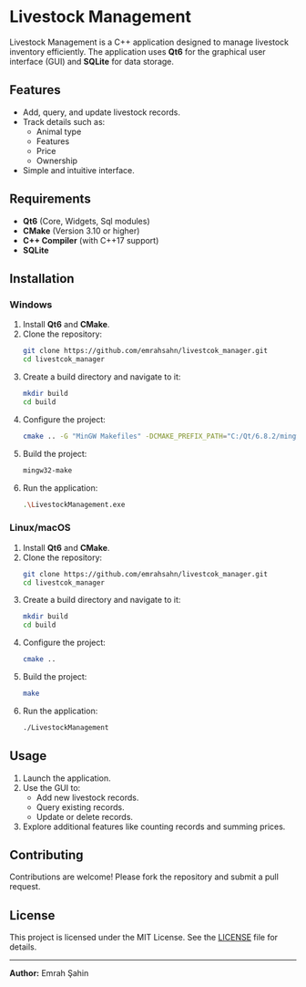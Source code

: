 # Livestock Management

Livestock Management is a C++ application designed to manage livestock inventory efficiently. The application uses **Qt6** for the graphical user interface (GUI) and **SQLite** for data storage.

## Features
- Add, query, and update livestock records.
- Track details such as:
  - Animal type
  - Features
  - Price
  - Ownership
- Simple and intuitive interface.

## Requirements
- **Qt6** (Core, Widgets, Sql modules)
- **CMake** (Version 3.10 or higher)
- **C++ Compiler** (with C++17 support)
- **SQLite**

## Installation

### Windows
1. Install **Qt6** and **CMake**.
2. Clone the repository:
   ```bash
   git clone https://github.com/emrahsahn/livestcok_manager.git
   cd livestcok_manager
   ```
3. Create a build directory and navigate to it:
   ```bash
   mkdir build
   cd build
   ```
4. Configure the project:
   ```bash
   cmake .. -G "MinGW Makefiles" -DCMAKE_PREFIX_PATH="C:/Qt/6.8.2/mingw_64"
   ```
5. Build the project:
   ```bash
   mingw32-make
   ```
6. Run the application:
   ```bash
   .\LivestockManagement.exe
   ```

### Linux/macOS
1. Install **Qt6** and **CMake**.
2. Clone the repository:
   ```bash
   git clone https://github.com/emrahsahn/livestcok_manager.git
   cd livestcok_manager
   ```
3. Create a build directory and navigate to it:
   ```bash
   mkdir build
   cd build
   ```
4. Configure the project:
   ```bash
   cmake ..
   ```
5. Build the project:
   ```bash
   make
   ```
6. Run the application:
   ```bash
   ./LivestockManagement
   ```

## Usage
1. Launch the application.
2. Use the GUI to:
   - Add new livestock records.
   - Query existing records.
   - Update or delete records.
3. Explore additional features like counting records and summing prices.

## Contributing
Contributions are welcome! Please fork the repository and submit a pull request.

## License
This project is licensed under the MIT License. See the [LICENSE](LICENSE) file for details.

---

**Author:** Emrah Şahin
